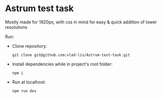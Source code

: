 # Astrum test task

Mostly made for 1920px, with css in mind for easy & quick addition of lower resolutions

Run:

- Clone repository:
  ```
  git clone git@github.com:vlad-lis/Astrum-test-task.git
  ```

- Install dependencies while in project's root folder:
  ```
  npm i
  ```

- Run at localhost:
  ```
  npm run dev
  ```

